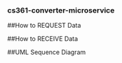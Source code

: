 ### cs361-converter-microservice

##How to REQUEST Data


##How to RECEIVE Data


##UML Sequence Diagram
